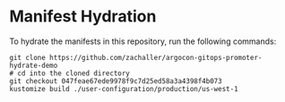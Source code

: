 # Manifest Hydration

To hydrate the manifests in this repository, run the following commands:

```shell
git clone https://github.com/zachaller/argocon-gitops-promoter-hydrate-demo
# cd into the cloned directory
git checkout 047feae67ede9978f9c7d25ed58a3a4398f4b073
kustomize build ./user-configuration/production/us-west-1
```
